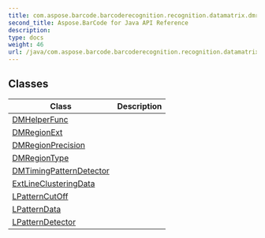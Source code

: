 ```yaml
---
title: com.aspose.barcode.barcoderecognition.recognition.datamatrix.dmregion
second_title: Aspose.BarCode for Java API Reference
description: 
type: docs
weight: 46
url: /java/com.aspose.barcode.barcoderecognition.recognition.datamatrix.dmregion/
---
```


## Classes

| Class | Description |
| --- | --- |
| [DMHelperFunc](../com.aspose.barcode.barcoderecognition.recognition.datamatrix.dmregion/dmhelperfunc) |  |
| [DMRegionExt](../com.aspose.barcode.barcoderecognition.recognition.datamatrix.dmregion/dmregionext) |  |
| [DMRegionPrecision](../com.aspose.barcode.barcoderecognition.recognition.datamatrix.dmregion/dmregionprecision) |  |
| [DMRegionType](../com.aspose.barcode.barcoderecognition.recognition.datamatrix.dmregion/dmregiontype) |  |
| [DMTimingPatternDetector](../com.aspose.barcode.barcoderecognition.recognition.datamatrix.dmregion/dmtimingpatterndetector) |  |
| [ExtLineClusteringData](../com.aspose.barcode.barcoderecognition.recognition.datamatrix.dmregion/extlineclusteringdata) |  |
| [LPatternCutOff](../com.aspose.barcode.barcoderecognition.recognition.datamatrix.dmregion/lpatterncutoff) |  |
| [LPatternData](../com.aspose.barcode.barcoderecognition.recognition.datamatrix.dmregion/lpatterndata) |  |
| [LPatternDetector](../com.aspose.barcode.barcoderecognition.recognition.datamatrix.dmregion/lpatterndetector) |  |

